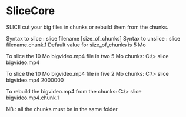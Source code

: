 # SliceCore

SLICE cut your big files in chunks or rebuild them from the chunks.

 Syntax to slice   : slice filename [size_of_chunks]
 Syntax to unslice : slice filename.chunk.1
 Default value for size_of_chunks is 5 Mo
			
 To slice the 10 Mo bigvideo.mp4 file in two 5 Mo chunks:
 C:\\> slice bigvideo.mp4
			
 To slice the 10 Mo bigvideo.mp4 file in five 2 Mo chunks:
 C:\\> slice bigvideo.mp4 2000000
			
 To rebuild the bigvideo.mp4 from the chunks:
 C:\\> slice bigvideo.mp4.chunk.1
 
 NB : all the chunks must be in the same folder
